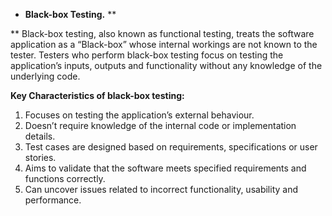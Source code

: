 ﻿- **Black-box Testing.**
**

**
Black-box testing, also known as functional testing, treats the software application as a “Black-box” whose internal workings are not known to the tester. Testers who perform black-box testing focus on testing the application’s inputs, outputs and functionality without any knowledge of the underlying code.



**Key Characteristics of black-box testing:**

1) Focuses on testing the application’s external behaviour.
1) Doesn’t require knowledge of the internal code or implementation details.
1) Test cases are designed based on requirements, specifications or user stories.
1) Aims to validate that the software meets specified requirements and functions correctly.
1) Can uncover issues related to incorrect functionality, usability and performance.

